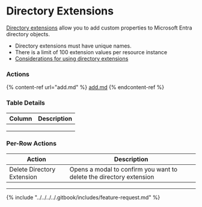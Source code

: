 # Directory Extensions

[Directory extensions](https://learn.microsoft.com/en-us/graph/extensibility-overview?tabs=http#directory-microsoft-entra-id-extensions) allow you to add custom properties to Microsoft Entra directory objects.

* Directory extensions must have unique names.
* There is a limit of 100 extension values per resource instance
* [Considerations for using directory extensions](https://learn.microsoft.com/en-us/graph/extensibility-overview?tabs=http#considerations-for-using-directory-extensions)

### Actions

{% content-ref url="add.md" %}
[add.md](add.md)
{% endcontent-ref %}

### Table Details

| Column | Description |
| ------ | ----------- |
|        |             |
|        |             |
|        |             |

### Per-Row Actions

| Action                     | Description                                                         |
| -------------------------- | ------------------------------------------------------------------- |
| Delete Directory Extension | Opens a modal to confirm you want to delete the directory extension |

***

{% include "../../../../.gitbook/includes/feature-request.md" %}
